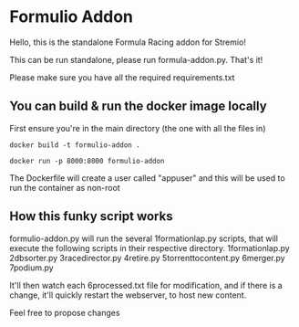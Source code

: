 # Formulio Addon
Hello, this is the standalone Formula Racing addon for Stremio!

This can be run standalone, please run formula-addon.py.
That's it!

Please make sure you have all the required requirements.txt

## You can build & run the docker image locally
First ensure you're in the main directory (the one with all the files in)
```
docker build -t formulio-addon .
```
```
docker run -p 8000:8000 formulio-addon
```

The Dockerfile will create a user called "appuser" and this will be used to run the container as non-root

## How this funky script works
formulio-addon.py will run the several 1formationlap.py scripts, that will execute the following scripts in their respective directory.
1formationlap.py
2dbsorter.py
3racedirector.py
4retire.py
5torrenttocontent.py
6merger.py
7podium.py

It'll then watch each 6processed.txt file for modification, and if there is a change, it'll quickly restart the webserver, to host new content.

Feel free to propose changes
